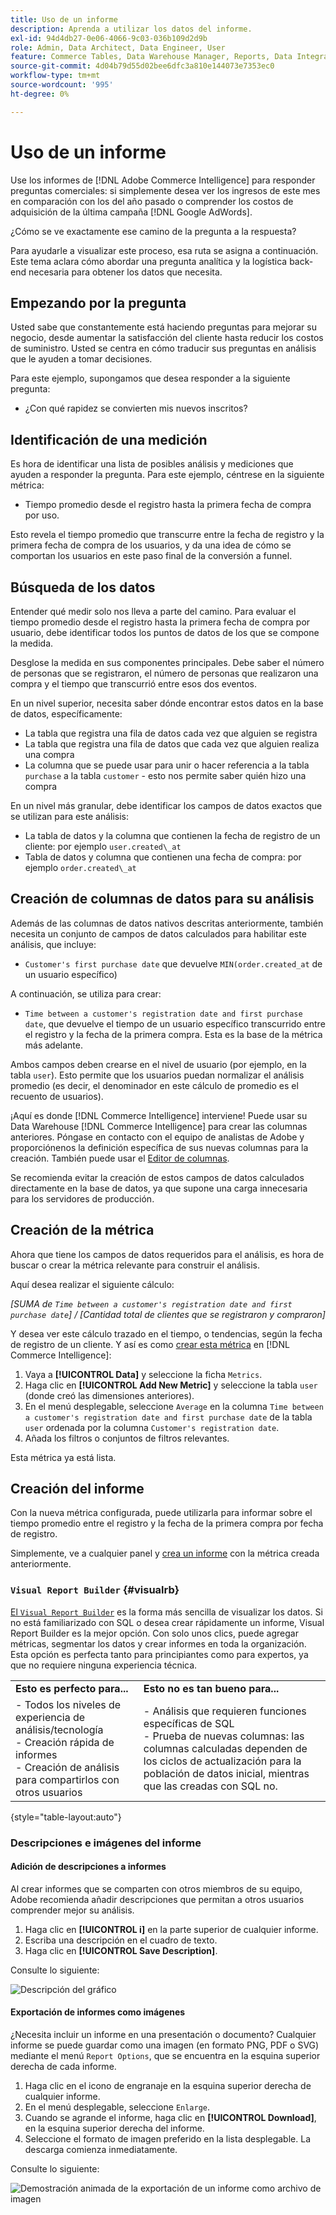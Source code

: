 ```yaml
---
title: Uso de un informe
description: Aprenda a utilizar los datos del informe.
exl-id: 94d4db27-0e06-4066-9c03-036b109d2d9b
role: Admin, Data Architect, Data Engineer, User
feature: Commerce Tables, Data Warehouse Manager, Reports, Data Integration
source-git-commit: 4d04b79d55d02bee6dfc3a810e144073e7353ec0
workflow-type: tm+mt
source-wordcount: '995'
ht-degree: 0%

---
```


# Uso de un informe

Use los informes de [!DNL Adobe Commerce Intelligence] para responder preguntas comerciales: si simplemente desea ver los ingresos de este mes en comparación con los del año pasado o comprender los costos de adquisición de la última campaña [!DNL Google AdWords].

¿Cómo se ve exactamente ese camino de la pregunta a la respuesta?

Para ayudarle a visualizar este proceso, esa ruta se asigna a continuación. Este tema aclara cómo abordar una pregunta analítica y la logística back-end necesaria para obtener los datos que necesita.

## Empezando por la pregunta

Usted sabe que constantemente está haciendo preguntas para mejorar su negocio, desde aumentar la satisfacción del cliente hasta reducir los costos de suministro. Usted se centra en cómo traducir sus preguntas en análisis que le ayuden a tomar decisiones.

Para este ejemplo, supongamos que desea responder a la siguiente pregunta:

* ¿Con qué rapidez se convierten mis nuevos inscritos?

## Identificación de una medición

Es hora de identificar una lista de posibles análisis y mediciones que ayuden a responder la pregunta. Para este ejemplo, céntrese en la siguiente métrica:

* Tiempo promedio desde el registro hasta la primera fecha de compra por uso.

Esto revela el tiempo promedio que transcurre entre la fecha de registro y la primera fecha de compra de los usuarios, y da una idea de cómo se comportan los usuarios en este paso final de la conversión a funnel.

## Búsqueda de los datos

Entender qué medir solo nos lleva a parte del camino. Para evaluar el tiempo promedio desde el registro hasta la primera fecha de compra por usuario, debe identificar todos los puntos de datos de los que se compone la medida.

Desglose la medida en sus componentes principales. Debe saber el número de personas que se registraron, el número de personas que realizaron una compra y el tiempo que transcurrió entre esos dos eventos.

En un nivel superior, necesita saber dónde encontrar estos datos en la base de datos, específicamente:

* La tabla que registra una fila de datos cada vez que alguien se registra
* La tabla que registra una fila de datos que cada vez que alguien realiza una compra
* La columna que se puede usar para unir o hacer referencia a la tabla `purchase` a la tabla `customer` - esto nos permite saber quién hizo una compra

En un nivel más granular, debe identificar los campos de datos exactos que se utilizan para este análisis:

* La tabla de datos y la columna que contienen la fecha de registro de un cliente: por ejemplo `user.created\_at`
* Tabla de datos y columna que contienen una fecha de compra: por ejemplo `order.created\_at`

## Creación de columnas de datos para su análisis

Además de las columnas de datos nativos descritas anteriormente, también necesita un conjunto de campos de datos calculados para habilitar este análisis, que incluye:

* `Customer's first purchase date` que devuelve `MIN(order.created_at` de un usuario específico)

A continuación, se utiliza para crear:

* `Time between a customer's registration date and first purchase date`, que devuelve el tiempo de un usuario específico transcurrido entre el registro y la fecha de la primera compra. Esta es la base de la métrica más adelante.

Ambos campos deben crearse en el nivel de usuario (por ejemplo, en la tabla `user`). Esto permite que los usuarios puedan normalizar el análisis promedio (es decir, el denominador en este cálculo de promedio es el recuento de usuarios).

¡Aquí es donde [!DNL Commerce Intelligence] interviene! Puede usar su Data Warehouse [!DNL Commerce Intelligence] para crear las columnas anteriores. Póngase en contacto con el equipo de analistas de Adobe y proporciónenos la definición específica de sus nuevas columnas para la creación. También puede usar el [Editor de columnas](../../data-analyst/data-warehouse-mgr/creating-calculated-columns.md).

Se recomienda evitar la creación de estos campos de datos calculados directamente en la base de datos, ya que supone una carga innecesaria para los servidores de producción.

## Creación de la métrica

Ahora que tiene los campos de datos requeridos para el análisis, es hora de buscar o crear la métrica relevante para construir el análisis.

Aquí desea realizar el siguiente cálculo:


_[SUMA de `Time between a customer's registration date and first purchase date`] / [Cantidad total de clientes que se registraron y compraron]_

Y desea ver este cálculo trazado en el tiempo, o tendencias, según la fecha de registro de un cliente. Y así es como [crear esta métrica](../../data-user/reports/ess-manage-data-metrics.md) en [!DNL Commerce Intelligence]:

1. Vaya a **[!UICONTROL Data]** y seleccione la ficha `Metrics`.
1. Haga clic en **[!UICONTROL Add New Metric]** y seleccione la tabla `user` (donde creó las dimensiones anteriores).
1. En el menú desplegable, seleccione `Average` en la columna `Time between a customer's registration date and first purchase date` de la tabla `user` ordenada por la columna `Customer's registration date`.
1. Añada los filtros o conjuntos de filtros relevantes.

Esta métrica ya está lista.

## Creación del informe

Con la nueva métrica configurada, puede utilizarla para informar sobre el tiempo promedio entre el registro y la fecha de la primera compra por fecha de registro.

Simplemente, ve a cualquier panel y [crea un informe](../../data-user/reports/ess-manage-data-metrics.md) con la métrica creada anteriormente.

### `Visual Report Builder` {#visualrb}

[El `Visual Report Builder`](../../data-user/reports/ess-rpt-build-visual.md) es la forma más sencilla de visualizar los datos. Si no está familiarizado con SQL o desea crear rápidamente un informe, Visual Report Builder es la mejor opción. Con solo unos clics, puede agregar métricas, segmentar los datos y crear informes en toda la organización. Esta opción es perfecta tanto para principiantes como para expertos, ya que no requiere ninguna experiencia técnica.

|  |  |
|--- |--- |
| **Esto es perfecto para...** | **Esto no es tan bueno para...** |
| - Todos los niveles de experiencia de análisis/tecnología<br>- Creación rápida de informes<br>- Creación de análisis para compartirlos con otros usuarios | - Análisis que requieren funciones específicas de SQL<br>- Prueba de nuevas columnas: las columnas calculadas dependen de los ciclos de actualización para la población de datos inicial, mientras que las creadas con SQL no. |

{style="table-layout:auto"}

### Descripciones e imágenes del informe

#### Adición de descripciones a informes

Al crear informes que se comparten con otros miembros de su equipo, Adobe recomienda añadir descripciones que permitan a otros usuarios comprender mejor su análisis.

1. Haga clic en **[!UICONTROL i]** en la parte superior de cualquier informe.
1. Escriba una descripción en el cuadro de texto.
1. Haga clic en **[!UICONTROL Save Description]**.

Consulte lo siguiente:

![Descripción del gráfico](../../assets/Chart_Description.gif)

#### Exportación de informes como imágenes

¿Necesita incluir un informe en una presentación o documento? Cualquier informe se puede guardar como una imagen (en formato PNG, PDF o SVG) mediante el menú `Report Options`, que se encuentra en la esquina superior derecha de cada informe.

1. Haga clic en el icono de engranaje en la esquina superior derecha de cualquier informe.
1. En el menú desplegable, seleccione `Enlarge`.
1. Cuando se agrande el informe, haga clic en **[!UICONTROL Download]**, en la esquina superior derecha del informe.
1. Seleccione el formato de imagen preferido en la lista desplegable. La descarga comienza inmediatamente.

Consulte lo siguiente:

![Demostración animada de la exportación de un informe como archivo de imagen](../../assets/exp-rep-as-image.gif)
